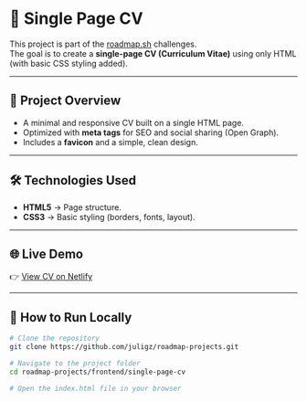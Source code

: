 # 📄 Single Page CV

This project is part of the [roadmap.sh](https://roadmap.sh/) challenges.  
The goal is to create a **single-page CV (Curriculum Vitae)** using only HTML (with basic CSS styling added).  

---

## 🚀 Project Overview

- A minimal and responsive CV built on a single HTML page.  
- Optimized with **meta tags** for SEO and social sharing (Open Graph).  
- Includes a **favicon** and a simple, clean design.  

---

## 🛠 Technologies Used

- **HTML5** → Page structure.  
- **CSS3** → Basic styling (borders, fonts, layout).  

---

## 🌐 Live Demo

👉 [View CV on Netlify](https://roadmap-cv.netlify.app/images/preview.jpg)  

---

## 📌 How to Run Locally

```bash
# Clone the repository
git clone https://github.com/juligz/roadmap-projects.git

# Navigate to the project folder
cd roadmap-projects/frontend/single-page-cv

# Open the index.html file in your browser
